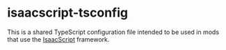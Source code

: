 # isaacscript-tsconfig

This is a shared TypeScript configuration file intended to be used in mods that use the [IsaacScript](https://isaacscript.github.io/) framework.
